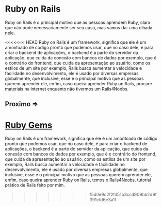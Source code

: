 # Ruby on Rails

Ruby on Rails é o principal motivo que as pessoas aprendem Ruby, claro que não pode necessariamente ser seu caso, mas vamos dar uma olhada nele.

<<<<<<< HEAD
Ruby on Rails é um framework, significa que ele é um amontoado de código pronto que podemos usar, que no caso dele, é para criar o backend de aplicações, o backend é a parte do servidor da aplicação, que cuida da conexão com bancos de dados por exemplo, que é o contrário do frontend, que cuida da apresentação ao usuário, como os estilos de um site por exemplo, Rails busca aumentar a velocidade e facilidade no desenvolvimento, ele é usado por diversas empresas globalmente, que inclusive, esse é o principal motivo que as pessoas querem aprender ele, enfim, caso queira aprender Ruby on Rails, procure materiais na internet enquanto não tivermos um Rails4Noobs.

## Proximo =>

[Ruby Gems](../gems/README.md)
=======
Ruby on Rails é um framework, significa que ele é um amontoado de código pronto que podemos usar, que no caso dele, é para criar o backend de aplicações, o backend é a parte do servidor da aplicação, que cuida da conexão com bancos de dados por exemplo, que é o contrário do frontend, que cuida da apresentação ao usuário, como os estilos de um site por exemplo, Rails busca aumentar a velocidade e facilidade no desenvolvimento, ele é usado por diversas empresas globalmente, que inclusive, esse é o principal motivo que as pessoas querem aprender ele, enfim, caso queira aprender Ruby on Rails, temos o [Rails4Noobs](https://github.com/edersonferreira/rails4noobs), tutorial prático de Rails feito por mim.
>>>>>>> f5d0e9c2f2f451b3ccd909bb2d9f391cfd6e3a1f
